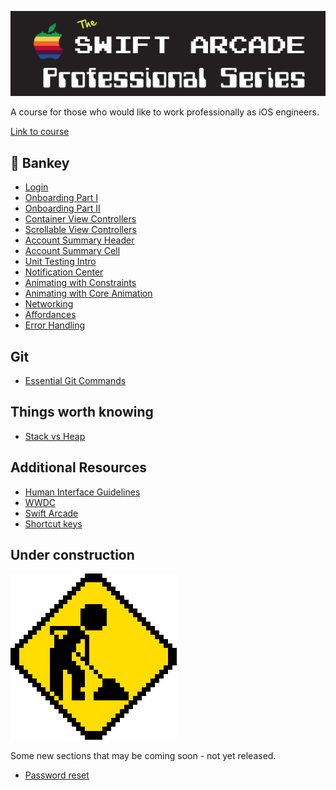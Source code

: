 ![](images/banner.png)

A course for those who would like to work professionally as iOS engineers.

[Link to course](https://www.udemy.com/course/the-swift-arcade-professional-ios-development-course-uikit/?referralCode=2A5FFBFFF1F8013C3271)

## 🏦 Bankey

- [Login](Bankey/1-Login/README.md)
- [Onboarding Part I](Bankey/2-Onboarding-Part-I/README.md)
- [Onboarding Part II](Bankey/3-Onboarding-Part-II/README.md)
- [Container View Controllers](Bankey/4-Container-ViewControllers/README.md)
- [Scrollable View Controllers](Bankey/5-Scrollable-ViewControllers/README.md)
- [Account Summary Header](Bankey/6-Account-Summary-Header/README.md)
- [Account Summary Cell](Bankey/7-Account-Summary-Cell/README.md)
- [Unit Testing Intro](Bankey/8-Unit-Testing-Intro/README.md)
- [Notification Center](Bankey/9-NotificationCenter/README.md)
- [Animating with Constraints](Bankey/10-Animating-with-Constraints/README.md)
- [Animating with Core Animation](Bankey/11-Animating-with-Core-Animation/README.md)
- [Networking](Bankey/12-Networking/README.md)
- [Affordances](Bankey/13-Affordances/README.md)
- [Error Handling](Bankey/14-Error-Handling/README.md)

## Git

- [Essential Git Commands](Git/README.md)

## Things worth knowing

- [Stack vs Heap](Knowing/StackVsHeap/README.md)

## Additional Resources

- [Human Interface Guidelines](https://developer.apple.com/design/human-interface-guidelines/)
- [WWDC](https://developer.apple.com/wwdc21/)
- [Swift Arcade](https://www.youtube.com/channel/UCxnCA5FBYRCFgIZWD0CKCVg/videos)
- [Shortcut keys](Additional-Resources/README.md)

## Under construction

![](images/construction.gif)

Some new sections that may be coming soon - not yet released. 

- [Password reset](Bankey/15-Password-Reset/README.md)